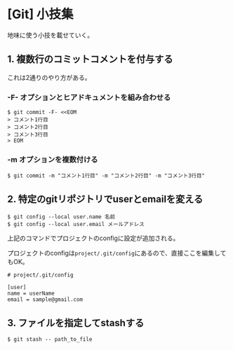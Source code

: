# [Git] 小技集

地味に使う小技を載せていく。

## 1. 複数行のコミットコメントを付与する

これは2通りのやり方がある。

### -F- オプションとヒアドキュメントを組み合わせる

```
$ git commit -F- <<EOM
> コメント1行目
> コメント2行目
> コメント3行目
> EOM
```

### -m オプションを複数付ける

```
$ git commit -m "コメント1行目" -m "コメント2行目" -m "コメント3行目"
```

## 2. 特定のgitリポジトリでuserとemailを変える

```
$ git config --local user.name 名前
$ git config --local user.email メールアドレス
```

上記のコマンドでプロジェクトのconfigに設定が追加される。

プロジェクトのconfigは`project/.git/config`にあるので、直接ここを編集してもOK。

```
# project/.git/config

[user]
name = userName
email = sample@gmail.com
```

## 3. ファイルを指定してstashする

```
$ git stash -- path_to_file
```
